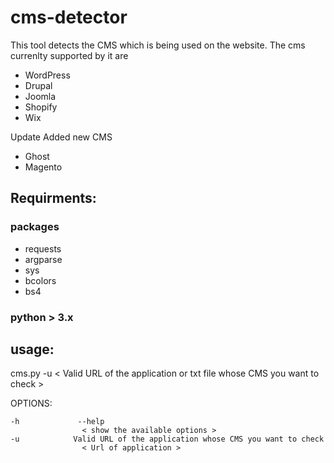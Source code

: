 # cms-detector
This tool detects the CMS which is being used on the website. The cms currenlty supported by it are 
- WordPress 
- Drupal
- Joomla
- Shopify
- Wix

Update Added new CMS

- Ghost
- Magento



## Requirments:

### packages 

- requests
- argparse
- sys
- bcolors
- bs4


### python > 3.x 

## usage: 

cms.py  -u < Valid URL of the application or txt file whose CMS you want to check > 


OPTIONS: 

```
-h             --help    
             	< show the available options >
-u            Valid URL of the application whose CMS you want to check
  		        < Url of application >
```
